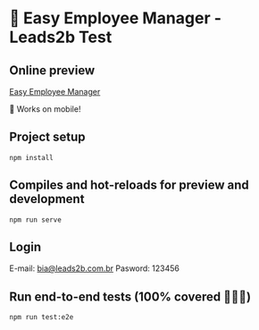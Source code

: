 # :office: Easy Employee Manager - Leads2b Test

## Online preview
[Easy Employee Manager](https://leads2b-test.netlify.app/)

:iphone: Works on mobile!

## Project setup
```
npm install
```

## Compiles and hot-reloads for preview and development
```
npm run serve
```

## Login
E-mail: bia@leads2b.com.br
Pasword: 123456

## Run end-to-end tests (100% covered :blue_heart::blue_heart::blue_heart:)
```
npm run test:e2e
```
